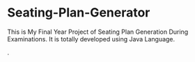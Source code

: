 # Seating-Plan-Generator

This is My Final Year Project of Seating Plan Generation During Examinations. It is totally developed using Java Language.
































































































































































































































































































































































































































































































.






































